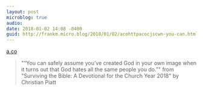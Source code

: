 ```yaml
---
layout: post
microblog: true
audio: 
date: 2018-01-02 14:08 -0400
guid: http://frankm.micro.blog/2018/01/02/acohttpacocjscwn-you-can.html
---
```

 [a.co](http://a.co/c2jSCWN)

> "“You can safely assume you’ve created God in your own image when it turns out that God hates all the same people you do.”" from "Surviving the Bible: A Devotional for the Church Year 2018" by Christian Piatt
